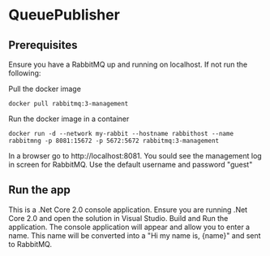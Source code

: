 # QueuePublisher

## Prerequisites
Ensure you have a RabbitMQ up and running on localhost. If not run the following:

Pull the docker image

`docker pull rabbitmq:3-management`

Run the docker image in a container

`docker run -d --network my-rabbit --hostname rabbithost --name rabbitmng -p 8081:15672 -p 5672:5672 rabbitmq:3-management`

In a browser go to http://localhost:8081. You sould see the management log in screen for RabbitMQ. Use the default username and password "guest"

## Run the app
This is a .Net Core 2.0 console application. Ensure you are running .Net Core 2.0 and open the solution in Visual Studio. Build and Run the application. The console application will appear and allow you to enter a name. This name will be converted into a "Hi my name is, {name}" and sent to RabbitMQ.
